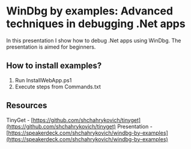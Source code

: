 WinDbg by examples: Advanced techniques in debugging .Net apps
===============================================================
In this presentation I show how to debug .Net apps using WinDbg. The presentation is aimed for beginners.

How to install examples?
-----------------------
1. Run InstallWebApp.ps1
2. Execute steps from Commands.txt

Resources
----------
TinyGet - [https://github.com/shchahrykovich/tinyget](https://github.com/shchahrykovich/tinyget)
Presentation - [https://speakerdeck.com/shchahrykovich/windbg-by-examples](https://speakerdeck.com/shchahrykovich/windbg-by-examples)
